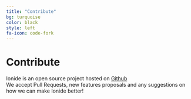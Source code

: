 ```yaml
---
title: "Contribute"
bg: turquoise
color: black
style: left
fa-icon: code-fork
---
```


# Contribute

Ionide is an open source project hosted on [Github](https://github.com/ionide)  
We accept Pull Requests, new features proposals and any suggestions on how we can make Ionide better!
